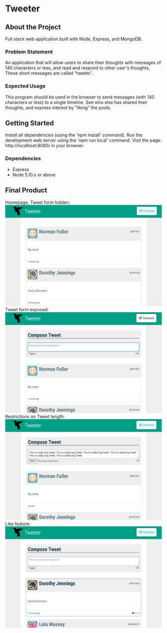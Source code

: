 # Tweeter

## About the Project
Full stack web application built with Node, Express, and MongoDB.

### Problem Statement

An application that will allow users to share their thoughts with messages of 140 characters or less, and read and respond to other user's thoughts. These short messages are called "tweets".

### Expected Usage

This program should be used in the browser to send messages (with 140 characters or less) to a single timeline. See who else has shared their thoughts, and express interest by "liking" the posts.

## Getting Started
Install all dependencies (using the 'npm install' command). Run the development web server using the 'npm run local' command. Visit the page: http://localhost:8080/ in your browser.

### Dependencies
- Express
- Node 5.10.x or above

## Final Product
Homepage, Tweet form hidden:
!["Homepage, Tweet form hidden."](https://github.com/lpenstone/tweetr/blob/master/public/images/photo_toggleHidden.png?raw=true)
Tweet form exposed:
!["Tweet form exposed"](https://github.com/lpenstone/tweetr/blob/master/public/images/photo_toggle.png?raw=true)
Restrictions on Tweet length:
!["Restrictions on Tweet length"](https://github.com/lpenstone/tweetr/blob/master/public/images/photo_longTweet.png?raw=true)
Like feature:
!["Like feature"](https://github.com/lpenstone/tweetr/blob/master/public/images/photo_likeFeature.png?raw=true)

